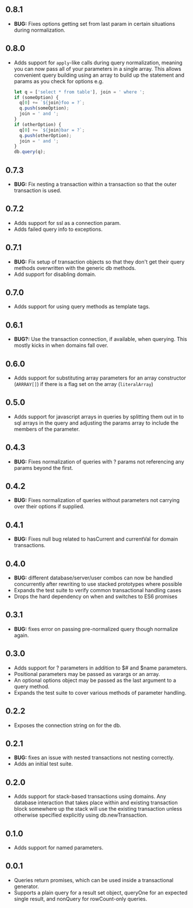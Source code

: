 ## 0.8.1

* __BUG:__ Fixes options getting set from last param in certain situations during normalization.

## 0.8.0

* Adds support for `apply`-like calls during query normalization, meaning you can now pass all of your parameters in a single array. This allows convenient query building using an array to build up the statement and params as you check for options e.g.
  ```js
  let q = ['select * from table'], join = ' where ';
  if (someOption) {
    q[0] += `${join}foo = ?`;
    q.push(someOption);
    join = ' and ';
  }
  if (otherOption) {
    q[0] += `${join}bar = ?`;
    q.push(otherOption);
    join = ' and ';
  }
  db.query(q);
  ```

## 0.7.3

* __BUG:__ Fix nesting a transaction within a transaction so that the outer transaction is used.

## 0.7.2

* Adds support for ssl as a connection param.
* Adds failed query info to exceptions.

## 0.7.1

* __BUG:__ Fix setup of transaction objects so that they don't get their query methods overwritten with the generic db methods.
* Add support for disabling domain.

## 0.7.0

* Adds support for using query methods as template tags.

## 0.6.1

* __BUG?:__ Use the transaction connection, if available, when querying. This mostly kicks in when domains fall over.

## 0.6.0

* Adds support for substituting array parameters for an array constructor (`ARRRAY[]`) if there is a flag set on the array (`literalArray`)

## 0.5.0

* Adds support for javascript arrays in queries by splitting them out in to sql arrays in the query and adjusting the params array to include the members of the parameter.

## 0.4.3

* __BUG:__ Fixes normalization of queries with ? params not referencing any params beyond the first.

## 0.4.2

* __BUG:__ Fixes normalization of queries without parameters not carrying over their options if supplied.

## 0.4.1

* __BUG:__ Fixes null bug related to hasCurrent and currentVal for domain transactions.

## 0.4.0

* __BUG:__ different database/server/user combos can now be handled concurrently after rewriting to use stacked prototypes where possible
* Expands the test suite to verify common transactional handling cases
* Drops the hard dependency on when and switches to ES6 promises

## 0.3.1

* __BUG:__ fixes error on passing pre-normalized query though normalize again.

## 0.3.0

* Adds support for ? parameters in addition to $# and $name parameters.
* Positional parameters may be passed as varargs or an array.
* An optional options object may be passed as the last argument to a query method.
* Expands the test suite to cover various methods of parameter handling.

## 0.2.2

* Exposes the connection string on for the db.

## 0.2.1

* __BUG:__ fixes an issue with nested transactions not nesting correctly.
* Adds an initial test suite.

## 0.2.0

* Adds support for stack-based transactions using domains. Any database interaction that takes place within and existing transaction block somewhere up the stack will use the existing transaction unless otherwise specified explicitly using db.newTransaction.

## 0.1.0

* Adds support for named parameters.

## 0.0.1

* Queries return promises, which can be used inside a transactional generator.
* Supports a plain query for a result set object, queryOne for an expected single result, and nonQuery for rowCount-only queries.
